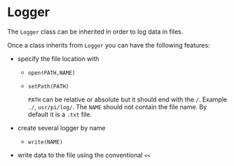 # Logger

The `Logger` class can be inherited in order to log data in files.

Once a class inherits from `Logger` you can have the following features:

- specify the file location with
    - `open(PATH,NAME)`
    - `setPath(PATH)`

      `PATH` can be relative or absolute but it should end with the `/`. Example `./`, `usr/pi/log/`. The `NAME` should
      not contain the file name. By default it is a `.txt` file.

- create several logger by name
    - `write(NAME)`
- write data to the file using the conventional `<<`